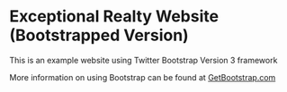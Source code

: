 # Exceptional Realty Website (Bootstrapped Version)

This is an example website using Twitter Bootstrap Version 3 framework

More information on using Bootstrap can be found at [GetBootstrap.com](http://getboostrap.com)
